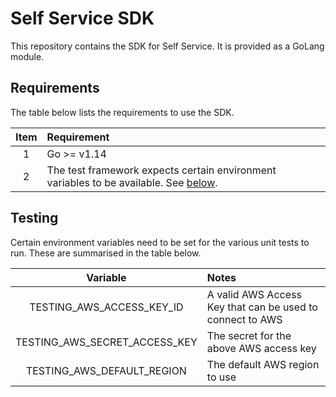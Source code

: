 # Self Service SDK

This repository contains the SDK for Self Service. It is provided as a GoLang module.


## Requirements

The table below lists the requirements to use the SDK.

| Item | Requirement |
| :---: | :--- |
| 1 | Go >= v1.14 |
| 2 | The test framework expects certain environment variables to be available. See [below](#testing). |


## Testing

Certain environment variables need to be set for the various unit tests to run. These are summarised in the table below.

| Variable | Notes |
| :---: | :--- |
| TESTING_AWS_ACCESS_KEY_ID | A valid AWS Access Key that can be used to connect to AWS |
| TESTING_AWS_SECRET_ACCESS_KEY | The secret for the above AWS access key |
| TESTING_AWS_DEFAULT_REGION | The default AWS region to use |
